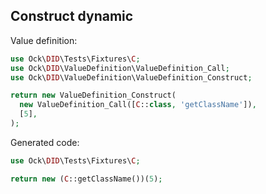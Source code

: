 ## Construct dynamic

Value definition:

```php
use Ock\DID\Tests\Fixtures\C;
use Ock\DID\ValueDefinition\ValueDefinition_Call;
use Ock\DID\ValueDefinition\ValueDefinition_Construct;

return new ValueDefinition_Construct(
  new ValueDefinition_Call([C::class, 'getClassName']),
  [5],
); 
```

Generated code:

```php
use Ock\DID\Tests\Fixtures\C;

return new (C::getClassName())(5);
```
